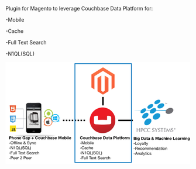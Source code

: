 Plugin for Magento to leverage Couchbase Data Platform for:

-Mobile

-Cache

-Full Text Search

-N1QL(SQL)

<img src="img/mobile-couchbase-magento-hpcc-systems.png">